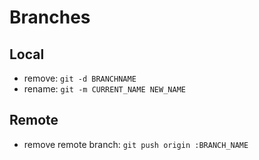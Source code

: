 # Branches

## Local

* remove: `git -d BRANCHNAME`
* rename: `git -m CURRENT_NAME NEW_NAME`

## Remote

* remove remote branch: `git push origin :BRANCH_NAME`
